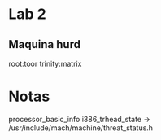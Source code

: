 # Lab 2

## Maquina hurd
root:toor
trinity:matrix

# Notas
processor_basic_info
i386_trhead_state -> /usr/include/mach/machine/threat_status.h